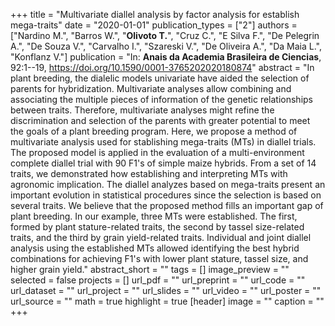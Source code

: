 +++
title = "Multivariate diallel analysis by factor analysis for establish mega-traits"
date = "2020-01-01"
publication_types = ["2"]
authors = ["Nardino M.", "Barros W.", "**Olivoto T.**", "Cruz C.", "E Silva F.", "De Pelegrin A.", "De Souza V.", "Carvalho I.", "Szareski V.", "De Oliveira A.", "Da Maia L.", "Konflanz V."]
publication = "In: **Anais da Academia Brasileira de Ciencias**, 92:1--19, https://doi.org/10.1590/0001-3765202020180874"
abstract = "In plant breeding, the dialelic models univariate have aided the selection of parents for hybridization. Multivariate analyses allow combining and associating the multiple pieces of information of the genetic relationships between traits. Therefore, multivariate analyses might refine the discrimination and selection of the parents with greater potential to meet the goals of a plant breeding program. Here, we propose a method of multivariate analysis used for stablishing mega-traits (MTs) in diallel trials. The proposed model is applied in the evaluation of a multi-environment complete diallel trial with 90 F1's of simple maize hybrids. From a set of 14 traits, we demonstrated how establishing and interpreting MTs with agronomic implication. The diallel analyzes based on mega-traits present an important evolution in statistical procedures since the selection is based on several traits. We believe that the proposed method fills an important gap of plant breeding. In our example, three MTs were established. The first, formed by plant stature-related traits, the second by tassel size-related traits, and the third by grain yield-related traits. Individual and joint diallel analysis using the established MTs allowed identifying the best hybrid combinations for achieving F1's with lower plant stature, tassel size, and higher grain yield."
abstract_short = ""
tags = []
image_preview = ""
selected = false
projects = []
url_pdf = ""
url_preprint = ""
url_code = ""
url_dataset = ""
url_project = ""
url_slides = ""
url_video = ""
url_poster = ""
url_source = ""
math = true
highlight = true
[header]
image = ""
caption = ""
+++
